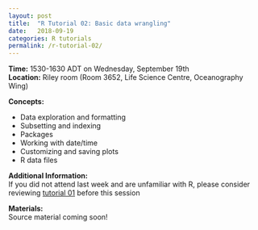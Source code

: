 ```yaml
---
layout: post
title:  "R Tutorial 02: Basic data wrangling"
date:   2018-09-19
categories: R tutorials
permalink: /r-tutorial-02/
---
```


**Time:** 1530-1630 ADT on Wednesday, September 19th  
**Location:** Riley room (Room 3652, Life Science Centre, Oceanography Wing)

**Concepts:**
* Data exploration and formatting
* Subsetting and indexing
* Packages  
* Working with date/time
* Customizing and saving plots  
* R data files

**Additional Information:**  
If you did not attend last week and are unfamiliar with R, please consider reviewing [tutorial 01](/programming_tutorials/r-tutorial-01/) before this session

**Materials:**  
Source material coming soon!
<!-- Please download the source code and data for this tutorial [here](https://github.com/christophrenkl/programming_tutorials/raw/master/R/tutorial_02.zip). -->
